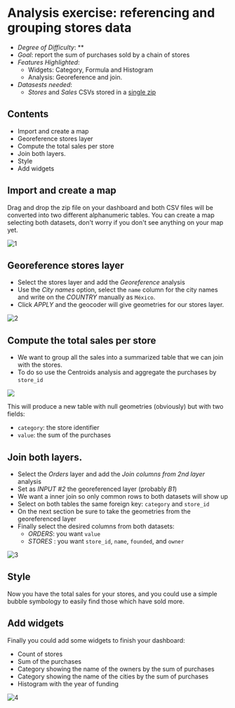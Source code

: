 # Analysis exercise: referencing and grouping stores data

* *Degree of Difficulty*: **
* *Goal*: report the sum of purchases sold by a chain of stores
* *Features Highlighted*:
  * Widgets: Category, Formula and Histogram
  * Analysis: Georeference and join.
* *Datasests needed*:
  * *Stores* and *Sales* CSVs stored in a [single zip](https://github.com/CartoDB/carto-workshop/raw/master/02-builder-analysis/exercises/maps/stores.zip)

## Contents

<!-- MarkdownTOC -->

- Import and create a map
- Georeference stores layer
- Compute the total sales per store
- Join both layers.
- Style
- Add widgets

<!-- /MarkdownTOC -->


## Import and create a map

Drag and drop the zip file on your dashboard and both CSV files will be converted into two different alphanumeric tables. You can create a map selecting both datasets, don't worry if you don't see anything on your map yet.

![1](imgs/stores/01-select.png)

## Georeference stores layer

* Select the stores layer and add the *Georeference* analysis
* Use the *City names* option, select the `name` column for the city names and write on the *COUNTRY* manually as `México`.
* Click *APPLY* and the geocoder will give geometries for our stores layer.

![2](imgs/stores/02-georeference.png)

## Compute the total sales per store

* We want to group all the sales into a summarized table that we can join with the stores.
* To do so use the Centroids analysis and aggregate the purchases by `store_id`


![](imgs/stores/05-group-by.png)

This will produce a new table with null geometries (obviously) but with two fields:

* `category`: the store identifier
* `value`: the sum of the purchases


## Join both layers.

* Select the *Orders* layer and add the *Join columns from 2nd layer* analysis
* Set as *INPUT #2* the georeferenced layer (probably *B1*)
* We want a inner join so only common rows to both datasets will show up
* Select on both tables the same foreign key: `category` and `store_id`
* On the next section be sure to take the geometries from the georeferenced layer
* Finally select the desired columns from both datasets:
  * *ORDERS*: you want `value`
  * *STORES* : you want `store_id`, `name`, `founded`, and `owner`

![3](imgs/stores/03-join.png)

## Style

Now you have the total sales for your stores, and you could use a simple bubble symbology to easily find those which have sold more.


## Add widgets

Finally you could add some widgets to finish your dashboard:

* Count of stores
* Sum of the purchases
* Category showing the name of the owners by the sum of purchases
* Category showing the name of the cities by the sum of purchases
* Histogram with the year of funding

![4](imgs/stores/04-widgets.png)

